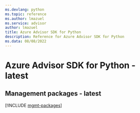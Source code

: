 ```yaml
---
ms.devlang: python
ms.topic: reference
ms.author: lmazuel
ms.service: advisor
author: lmazuel
title: Azure Advisor SDK for Python
description: Reference for Azure Advisor SDK for Python
ms.data: 08/08/2022
---
```

# Azure Advisor SDK for Python - latest

## Management packages - latest
[!INCLUDE [mgmt-packages](advisor-mgmt-index.md)]